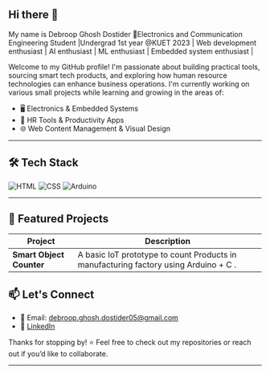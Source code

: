 ## Hi there 👋
My name is Debroop Ghosh Dostider 
🚀Electronics and Communication Engineering Student |Undergrad 1st year @KUET 2023 | Web development enthusiast | AI enthusiast | ML enthusiast | Embedded system enthusiast |

Welcome to my GitHub profile! I'm passionate about building practical tools, sourcing smart tech products, and exploring how human resource technologies can enhance business operations. I'm currently working on various small projects while learning and growing in the areas of:

- 🖥️ Electronics & Embedded Systems
- 💼 HR Tools & Productivity Apps
- 🌐 Web Content Management & Visual Design

---
## 🛠️ Tech Stack

![HTML](https://img.shields.io/badge/-HTML5-E34F26?style=flat-square&logo=html5&logoColor=white)
![CSS](https://img.shields.io/badge/-CSS3-1572B6?style=flat-square&logo=css3)
![Arduino](https://img.shields.io/badge/-Arduino-00979D?style=flat-square&logo=arduino&logoColor=white)

---
## 📌 Featured Projects

| Project | Description |
|--------|-------------|
| **Smart Object Counter** | A basic IoT prototype to count Products in manufacturing factory using Arduino + C . |

## 📫 Let's Connect

- 📧 Email: debroop.ghosh.dostider05@gmail.com
- 🔗 [LinkedIn](www.linkedin.com/in/debroop-ghosh-dostider2005)
  

Thanks for stopping by! ⭐ Feel free to check out my repositories or reach out if you’d like to collaborate.



---


